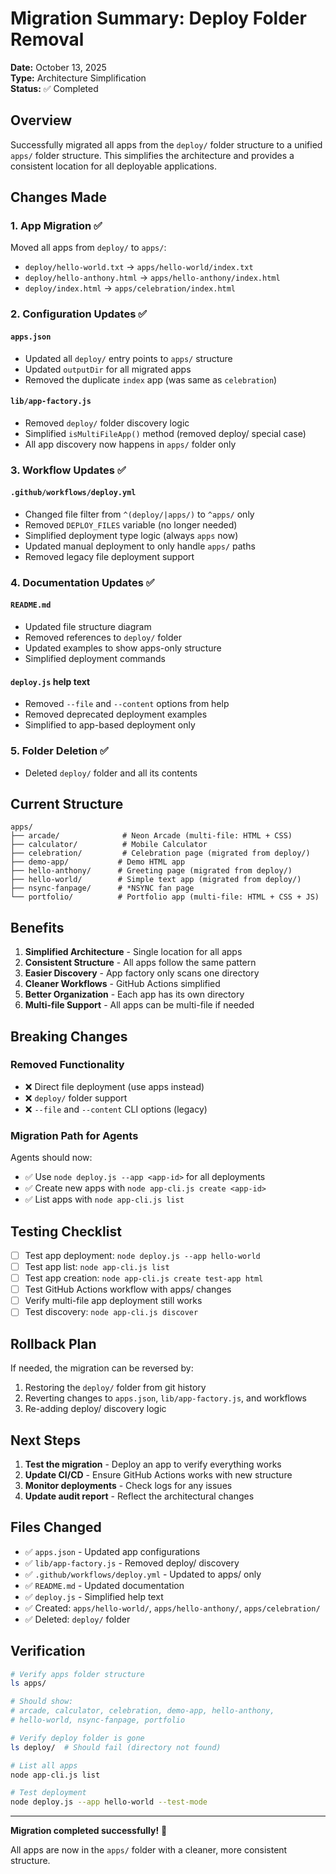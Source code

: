 # Migration Summary: Deploy Folder Removal

**Date:** October 13, 2025  
**Type:** Architecture Simplification  
**Status:** ✅ Completed

## Overview

Successfully migrated all apps from the `deploy/` folder structure to a unified `apps/` folder structure. This simplifies the architecture and provides a consistent location for all deployable applications.

## Changes Made

### 1. **App Migration** ✅
Moved all apps from `deploy/` to `apps/`:
- `deploy/hello-world.txt` → `apps/hello-world/index.txt`
- `deploy/hello-anthony.html` → `apps/hello-anthony/index.html`
- `deploy/index.html` → `apps/celebration/index.html`

### 2. **Configuration Updates** ✅

#### `apps.json`
- Updated all `deploy/` entry points to `apps/` structure
- Updated `outputDir` for all migrated apps
- Removed the duplicate `index` app (was same as `celebration`)

#### `lib/app-factory.js`
- Removed `deploy/` folder discovery logic
- Simplified `isMultiFileApp()` method (removed deploy/ special case)
- All app discovery now happens in `apps/` folder only

### 3. **Workflow Updates** ✅

#### `.github/workflows/deploy.yml`
- Changed file filter from `^(deploy/|apps/)` to `^apps/` only
- Removed `DEPLOY_FILES` variable (no longer needed)
- Simplified deployment type logic (always `apps` now)
- Updated manual deployment to only handle `apps/` paths
- Removed legacy file deployment support

### 4. **Documentation Updates** ✅

#### `README.md`
- Updated file structure diagram
- Removed references to `deploy/` folder
- Updated examples to show apps-only structure
- Simplified deployment commands

#### `deploy.js` help text
- Removed `--file` and `--content` options from help
- Removed deprecated deployment examples
- Simplified to app-based deployment only

### 5. **Folder Deletion** ✅
- Deleted `deploy/` folder and all its contents

## Current Structure

```
apps/
├── arcade/              # Neon Arcade (multi-file: HTML + CSS)
├── calculator/          # Mobile Calculator  
├── celebration/         # Celebration page (migrated from deploy/)
├── demo-app/           # Demo HTML app
├── hello-anthony/      # Greeting page (migrated from deploy/)
├── hello-world/        # Simple text app (migrated from deploy/)
├── nsync-fanpage/      # *NSYNC fan page
└── portfolio/          # Portfolio app (multi-file: HTML + CSS + JS)
```

## Benefits

1. **Simplified Architecture** - Single location for all apps
2. **Consistent Structure** - All apps follow the same pattern
3. **Easier Discovery** - App factory only scans one directory
4. **Cleaner Workflows** - GitHub Actions simplified
5. **Better Organization** - Each app has its own directory
6. **Multi-file Support** - All apps can be multi-file if needed

## Breaking Changes

### Removed Functionality
- ❌ Direct file deployment (use apps instead)
- ❌ `deploy/` folder support
- ❌ `--file` and `--content` CLI options (legacy)

### Migration Path for Agents
Agents should now:
- ✅ Use `node deploy.js --app <app-id>` for all deployments
- ✅ Create new apps with `node app-cli.js create <app-id>`
- ✅ List apps with `node app-cli.js list`

## Testing Checklist

- [ ] Test app deployment: `node deploy.js --app hello-world`
- [ ] Test app list: `node app-cli.js list`
- [ ] Test app creation: `node app-cli.js create test-app html`
- [ ] Test GitHub Actions workflow with apps/ changes
- [ ] Verify multi-file app deployment still works
- [ ] Test discovery: `node app-cli.js discover`

## Rollback Plan

If needed, the migration can be reversed by:
1. Restoring the `deploy/` folder from git history
2. Reverting changes to `apps.json`, `lib/app-factory.js`, and workflows
3. Re-adding deploy/ discovery logic

## Next Steps

1. **Test the migration** - Deploy an app to verify everything works
2. **Update CI/CD** - Ensure GitHub Actions works with new structure
3. **Monitor deployments** - Check logs for any issues
4. **Update audit report** - Reflect the architectural changes

## Files Changed

- ✅ `apps.json` - Updated app configurations
- ✅ `lib/app-factory.js` - Removed deploy/ discovery
- ✅ `.github/workflows/deploy.yml` - Updated to apps/ only
- ✅ `README.md` - Updated documentation
- ✅ `deploy.js` - Simplified help text
- ✅ Created: `apps/hello-world/`, `apps/hello-anthony/`, `apps/celebration/`
- ✅ Deleted: `deploy/` folder

## Verification

```bash
# Verify apps folder structure
ls apps/

# Should show:
# arcade, calculator, celebration, demo-app, hello-anthony, 
# hello-world, nsync-fanpage, portfolio

# Verify deploy folder is gone
ls deploy/  # Should fail (directory not found)

# List all apps
node app-cli.js list

# Test deployment
node deploy.js --app hello-world --test-mode
```

---

**Migration completed successfully!** 🎉

All apps are now in the `apps/` folder with a cleaner, more consistent structure.

